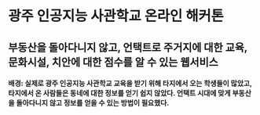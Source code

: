 # 광주 인공지능 사관학교 온라인 해커톤 

## 부동산을 돌아다니지 않고, 언택트로 주거지에 대한 교육, 문화시설, 치안에 대한 점수를 알 수 있는 웹서비스 

#### 배경: 실제로 광주 인공지능 사관학교 교육을 받기 위해 타지에서 오는 학생들이 많았고, 타지에서 온 사람들은 동네에 대한 정보를 얻기 쉽지 않았다. 언택트 시대에 맞게 부동산을 돌아다니지 않고 정보를 얻을 수 있는 방법이 필요했다. 
